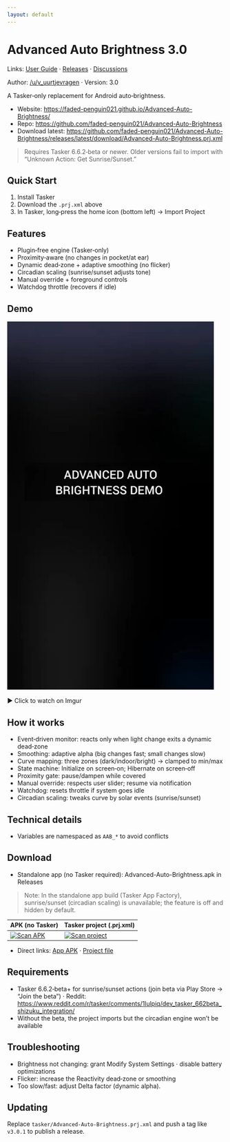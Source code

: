 ```yaml
---
layout: default
---
```


# Advanced Auto Brightness 3.0

Links: [User Guide](./user-guide.html) · [Releases](https://github.com/faded-penguin021/Advanced-Auto-Brightness/releases) · [Discussions](https://github.com/faded-penguin021/Advanced-Auto-Brightness/discussions)

Author: [/u/v_uurtjevragen](https://www.reddit.com/user/v_uurtjevragen) · Version: 3.0

A Tasker‑only replacement for Android auto‑brightness.

- Website: https://faded-penguin021.github.io/Advanced-Auto-Brightness/
- Repo: https://github.com/faded-penguin021/Advanced-Auto-Brightness
- Download latest: https://github.com/faded-penguin021/Advanced-Auto-Brightness/releases/latest/download/Advanced-Auto-Brightness.prj.xml

> Requires Tasker 6.6.2‑beta or newer. Older versions fail to import with “Unknown Action: Get Sunrise/Sunset.”

## Quick Start
1. Install Tasker
2. Download the `.prj.xml` above
3. In Tasker, long‑press the home icon (bottom left) → Import Project

## Features
- Plugin‑free engine (Tasker‑only)
- Proximity‑aware (no changes in pocket/at ear)
- Dynamic dead‑zone + adaptive smoothing (no flicker)
- Circadian scaling (sunrise/sunset adjusts tone)
- Manual override + foreground controls
- Watchdog throttle (recovers if idle)

## Demo
<a href="https://imgur.com/LaTv3iX"><img src="assets/demo_thumb.jpg" alt="Watch the video (click)" width="480" style="max-width:100%; height:auto;"></a>

▶ Click to watch on Imgur

## How it works
- Event‑driven monitor: reacts only when light change exits a dynamic dead‑zone
- Smoothing: adaptive alpha (big changes fast; small changes slow)
- Curve mapping: three zones (dark/indoor/bright) → clamped to min/max
- State machine: Initialize on screen‑on; Hibernate on screen‑off
- Proximity gate: pause/dampen while covered
- Manual override: respects user slider; resume via notification
- Watchdog: resets throttle if system goes idle
- Circadian scaling: tweaks curve by solar events (sunrise/sunset)

## Technical details
- Variables are namespaced as `AAB_*` to avoid conflicts

## Download
- Standalone app (no Tasker required): Advanced-Auto-Brightness.apk in Releases

> Note: In the standalone app build (Tasker App Factory), sunrise/sunset (circadian scaling) is unavailable; the feature is off and hidden by default.

| APK (no Tasker) | Tasker project (.prj.xml) |
| --- | --- |
| [![Scan APK](https://api.qrserver.com/v1/create-qr-code/?size=240x240&data=https%3A%2F%2Fgithub.com%2Ffaded-penguin021%2FAdvanced-Auto-Brightness%2Freleases%2Flatest%2Fdownload%2FAdvanced-Auto-Brightness.apk)](https://github.com/faded-penguin021/Advanced-Auto-Brightness/releases/latest/download/Advanced-Auto-Brightness.apk) | [![Scan project](https://api.qrserver.com/v1/create-qr-code/?size=240x240&data=https%3A%2F%2Fgithub.com%2Ffaded-penguin021%2FAdvanced-Auto-Brightness%2Freleases%2Flatest%2Fdownload%2FAdvanced-Auto-Brightness.prj.xml)](https://github.com/faded-penguin021/Advanced-Auto-Brightness/releases/latest/download/Advanced-Auto-Brightness.prj.xml) |

- Direct links: [App APK](https://github.com/faded-penguin021/Advanced-Auto-Brightness/releases/latest/download/Advanced-Auto-Brightness.apk) · [Project file](https://github.com/faded-penguin021/Advanced-Auto-Brightness/releases/latest/download/Advanced-Auto-Brightness.prj.xml)

## Requirements
- Tasker 6.6.2‑beta+ for sunrise/sunset actions (join beta via Play Store → “Join the beta”) · Reddit: https://www.reddit.com/r/tasker/comments/1lulpiq/dev_tasker_662beta_shizuku_integration/
- Without the beta, the project imports but the circadian engine won’t be available

## Troubleshooting
- Brightness not changing: grant Modify System Settings · disable battery optimizations
- Flicker: increase the Reactivity dead‑zone or smoothing
- Too slow/fast: adjust Delta factor (dynamic alpha). 

## Updating
Replace `tasker/Advanced-Auto-Brightness.prj.xml` and push a tag like `v3.0.1` to publish a release.
